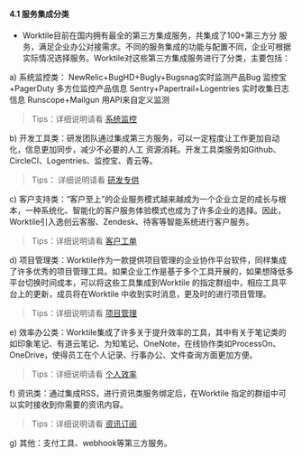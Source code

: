 #### 4.1 服务集成分类
* Worktile目前在国内拥有最全的第三方集成服务，共集成了100+第三方分 服务，满足企业办公对接需求。不同的服务集成的功能与配置不同，企业可根据实际情况选择服务。Worktile对这些第三方集成服务进行了分类，主要包括：

 a) 系统监控类：
   NewRelic+BugHD+Bugly+Bugsnag实时监测产品Bug
   监控宝+PagerDuty 多方位监控产品信息
   Sentry+Papertrail+Logentries 实时收集日志信息
   Runscope+Mailgun 用API来自定义监测
> Tips：详细说明请看  [系统监控](https://worktile.com/blog/pro/system-monitoring_)
 
  b) 开发工具类：研发团队通过集成第三方服务，可以一定程度让工作更加自动化，信息更加同步，减少不必要的人工      资源消耗。开发工具类服务如Github、CircleCI、Logentries、监控宝、青云等。
> Tips： 详细说明请看 [研发专供](https://worktile.com/blog/pro/for-research-and-development)

  c) 客户支持类：“客户至上”的企业服务模式越来越成为一个企业立足的成长与根本，一种系统化、智能化的客户服务体验模式也成为了许多企业的选择。因此，Worktile引入逸创云客服、Zendesk、待客等智能系统进行客户服务。
  > Tips：详细说明请看 [客户工单](https://worktile.com/blog/pro/customer-orders)

  d) 项目管理类：Worktile作为一款提供项目管理的企业协作平台软件，同样集成了许多优秀的项目管理工具。如果企业工作是基于多个工具开展的，如果想降低多平台切换时间成本，可以将这些工具集成到Worktile 的指定群组中，相应工具平台上的更新，成员将在Worktile 中收到实时消息，更及时的进行项目管理。
  > Tips：详细说明请看 [项目管理](https://worktile.com/blog/pro/the-project-management)
  
  e) 效率办公类：Worktile集成了许多关于提升效率的工具，其中有关于笔记类的如印象笔记、有道云笔记、为知笔记、OneNote，在线协作类如ProcessOn、OneDrive，使得员工在个人记录、行事办公、文件查询方面更加方便。
  >Tips：详细说明请看 [个人效率](https://worktile.com/blog/pro/individual-efficiency)
  
  f) 资讯类：通过集成RSS，进行资讯类服务绑定后，在Worktile 指定的群组中可以实时接收到你需要的资讯内容。
  >Tips：详细说明请看 [资讯订阅](https://worktile.com/blog/pro/Information-subscription)
  
  g) 其他：支付工具、webhook等第三方服务。
